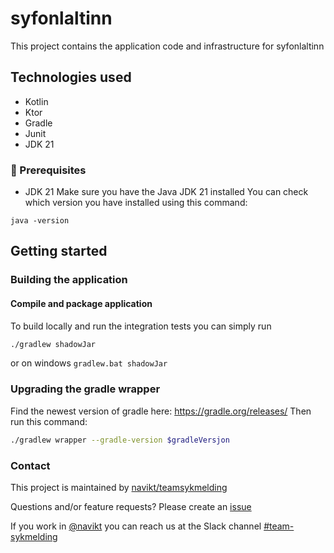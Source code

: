 # syfonlaltinn
This project contains the application code and infrastructure for syfonlaltinn

## Technologies used
* Kotlin
* Ktor
* Gradle
* Junit
* JDK 21

### :scroll: Prerequisites
* JDK 21
  Make sure you have the Java JDK 21 installed
  You can check which version you have installed using this command:
``` shell
java -version
```

## Getting started
### Building the application
#### Compile and package application
To build locally and run the integration tests you can simply run
``` bash
./gradlew shadowJar 
```
or  on windows 
`gradlew.bat shadowJar`

### Upgrading the gradle wrapper
Find the newest version of gradle here: https://gradle.org/releases/ Then run this command:

``` bash 
./gradlew wrapper --gradle-version $gradleVersjon
```

### Contact

This project is maintained by [navikt/teamsykmelding](CODEOWNERS)

Questions and/or feature requests? Please create an [issue](https://github.com/navikt/syfonlaltinn/issues)

If you work in [@navikt](https://github.com/navikt) you can reach us at the Slack
channel [#team-sykmelding](https://nav-it.slack.com/archives/CMA3XV997)